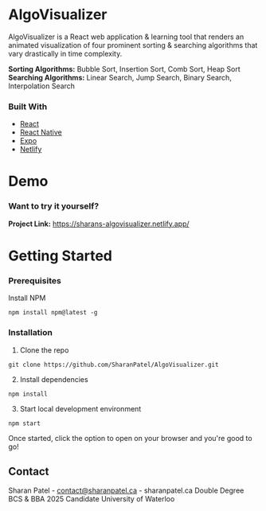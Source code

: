 # AlgoVisualizer

AlgoVisualizer is a React web application & learning tool that renders an animated visualization of four prominent sorting & searching algorithms that vary drastically in time complexity. 

**Sorting Algorithms:** Bubble Sort, Insertion Sort, Comb Sort, Heap Sort
**Searching Algorithms:** Linear Search, Jump Search, Binary Search, Interpolation Search

### Built With
- [React](https://reactjs.org/docs/getting-started.html)
- [React Native](https://reactnative.dev/docs/getting-started)
- [Expo](https://docs.expo.dev/)
- [Netlify](https://docs.netlify.com/)

# Demo

### Want to try it yourself? 
**Project Link:** https://sharans-algovisualizer.netlify.app/

# Getting Started
### Prerequisites
Install NPM
```
npm install npm@latest -g
```
### Installation
1. Clone the repo
```
git clone https://github.com/SharanPatel/AlgoVisualizer.git
```
2. Install dependencies
```
npm install
```
3. Start local development environment
```
npm start
```
Once started, click the option to open on your browser and you're good to go!

## Contact
Sharan Patel - contact@sharanpatel.ca - sharanpatel.ca
Double Degree BCS & BBA 2025 Candidate
University of Waterloo
